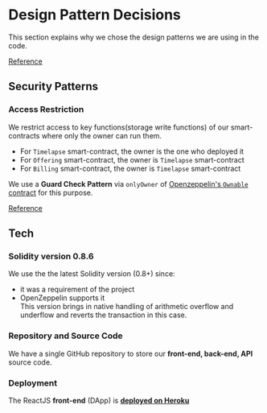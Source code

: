 # Design Pattern Decisions

This section explains why we chose the design patterns we are using in the code. 

[Reference](https://fravoll.github.io/solidity-patterns/)

## Security Patterns

### Access Restriction

We restrict access to key functions(storage write functions) of our smart-contracts where only the owner can run them.  
- For `Timelapse` smart-contract, the owner is the one who deployed it
- For `Offering` smart-contract, the owner is `Timelapse` smart-contract
- For `Billing` smart-contract, the owner is `Timelapse` smart-contract

We use a **Guard Check Pattern** via `onlyOwner` of [Openzeppelin's `Ownable` contract](https://github.com/OpenZeppelin/openzeppelin-contracts/blob/v4.0.0/contracts/access/Ownable.sol) for this purpose.

[Reference](https://fravoll.github.io/solidity-patterns/access_restriction.html)

## Tech

### Solidity version 0.8.6

We use the the latest Solidity version (0.8+) since:
- it was a requirement of the project
- OpenZeppelin supports it  
This version brings in native handling of arithmetic overflow and underflow and reverts the transaction in this case. 

### Repository and Source Code

We have a single GitHub repository to store our **front-end, back-end, API** source code.

### Deployment

The ReactJS **front-end** (DApp) is **[deployed on Heroku](../README.md#deploy-front-end)**